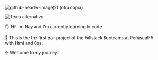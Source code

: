 
![github-header-image(2) (otra copia)](https://github.com/user-attachments/assets/6ad0de9c-15bc-4c1d-bca6-96a7ec79223d)

![Texto alternativo](https://i.pinimg.com/originals/2d/79/a2/2d79a22c6a7902c41866fe4badebe98e.gif)

🖐️ Hi! I'm Nay and I'm currently learning to code.

🚀 This is the the first pair project of the Fullstack Bootcamp at PeñascalF5 with Html and Css.

✈️ Welcome to my journey.

